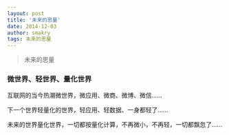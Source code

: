 ```yaml
---
layout: post
title: '未来的思量'
date: 2014-12-03
author: smakry
tags: 未来的思量
---
```


> 未来的思量

### 微世界、轻世界、量化世界

互联网的当今热潮微世界，微应用、微商、微博、微信......

下一个世界轻量化的世界，轻应用、轻数据、一身都轻了......

未来的世界量化世界，一切都按量化计算，不再微小，不再轻，一切都飘忽了......